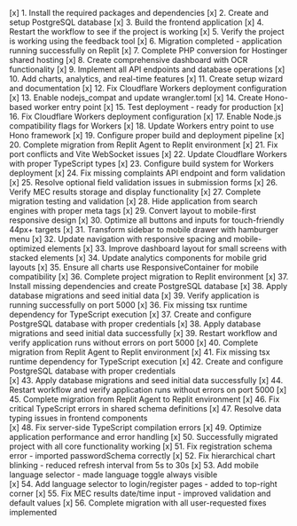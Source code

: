 [x] 1. Install the required packages and dependencies
[x] 2. Create and setup PostgreSQL database
[x] 3. Build the frontend application
[x] 4. Restart the workflow to see if the project is working
[x] 5. Verify the project is working using the feedback tool
[x] 6. Migration completed - application running successfully on Replit
[x] 7. Complete PHP conversion for Hostinger shared hosting
[x] 8. Create comprehensive dashboard with OCR functionality
[x] 9. Implement all API endpoints and database operations
[x] 10. Add charts, analytics, and real-time features
[x] 11. Create setup wizard and documentation
[x] 12. Fix Cloudflare Workers deployment configuration
[x] 13. Enable nodejs_compat and update wrangler.toml
[x] 14. Create Hono-based worker entry point
[x] 15. Test deployment - ready for production
[x] 16. Fix Cloudflare Workers deployment configuration
[x] 17. Enable Node.js compatibility flags for Workers
[x] 18. Update Workers entry point to use Hono framework
[x] 19. Configure proper build and deployment pipeline
[x] 20. Complete migration from Replit Agent to Replit environment
[x] 21. Fix port conflicts and Vite WebSocket issues
[x] 22. Update Cloudflare Workers with proper TypeScript types
[x] 23. Configure build system for Workers deployment
[x] 24. Fix missing complaints API endpoint and form validation
[x] 25. Resolve optional field validation issues in submission forms
[x] 26. Verify MEC results storage and display functionality
[x] 27. Complete migration testing and validation
[x] 28. Hide application from search engines with proper meta tags
[x] 29. Convert layout to mobile-first responsive design
[x] 30. Optimize all buttons and inputs for touch-friendly 44px+ targets
[x] 31. Transform sidebar to mobile drawer with hamburger menu
[x] 32. Update navigation with responsive spacing and mobile-optimized elements
[x] 33. Improve dashboard layout for small screens with stacked elements
[x] 34. Update analytics components for mobile grid layouts
[x] 35. Ensure all charts use ResponsiveContainer for mobile compatibility
[x] 36. Complete project migration to Replit environment
[x] 37. Install missing dependencies and create PostgreSQL database
[x] 38. Apply database migrations and seed initial data
[x] 39. Verify application is running successfully on port 5000
[x] 36. Fix missing tsx runtime dependency for TypeScript execution
[x] 37. Create and configure PostgreSQL database with proper credentials
[x] 38. Apply database migrations and seed initial data successfully
[x] 39. Restart workflow and verify application runs without errors on port 5000
[x] 40. Complete migration from Replit Agent to Replit environment
[x] 41. Fix missing tsx runtime dependency for TypeScript execution
[x] 42. Create and configure PostgreSQL database with proper credentials  
[x] 43. Apply database migrations and seed initial data successfully
[x] 44. Restart workflow and verify application runs without errors on port 5000
[x] 45. Complete migration from Replit Agent to Replit environment
[x] 46. Fix critical TypeScript errors in shared schema definitions
[x] 47. Resolve data typing issues in frontend components  
[x] 48. Fix server-side TypeScript compilation errors
[x] 49. Optimize application performance and error handling
[x] 50. Successfully migrated project with all core functionality working
[x] 51. Fix registration schema error - imported passwordSchema correctly
[x] 52. Fix hierarchical chart blinking - reduced refresh interval from 5s to 30s
[x] 53. Add mobile language selector - made language toggle always visible  
[x] 54. Add language selector to login/register pages - added to top-right corner
[x] 55. Fix MEC results date/time input - improved validation and default values
[x] 56. Complete migration with all user-requested fixes implemented